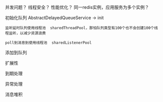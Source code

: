 
并发问题？  线程安全？    性能优化？   同一redis实例，应用服务为多个实例？




初始化队列
    AbstractDelayedQueueService -> init

    监听延时队列使用线程池  sharedThreadPool，那怕队列类型有100个也不会创建100个线程监听，以减少资源浪费

    poll到消息到使用线程池  sharedListenerPool
        




添加到队列



扩展性


到期处理



异常处理



消息堆积



